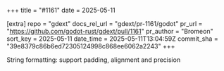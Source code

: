 +++
title = "#1161"
date = 2025-05-11

[extra]
repo = "gdext"
docs_rel_url = "gdext/pr-1161/godot"
pr_url = "https://github.com/godot-rust/gdext/pull/1161"
pr_author = "Bromeon"
sort_key = 2025-05-11
date_time = 2025-05-11T13:04:59Z
commit_sha = "39e8379c86b6ed72305124998c868ee6062a2243"
+++

String formatting: support padding, alignment and precision
